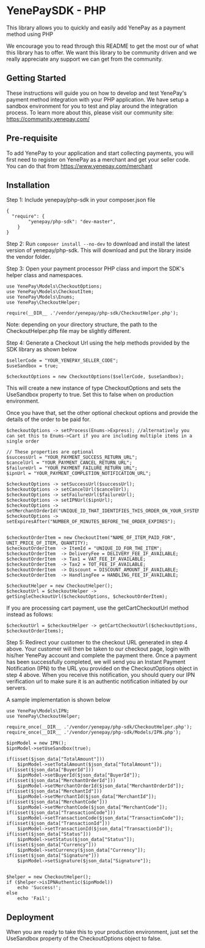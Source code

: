 # YenePaySDK - PHP

This library allows you to quickly and easily add YenePay as a payment method using PHP

We encourage you to read through this README to get the most our of what this library has to offer. We want this library to be community driven and we really appreciate any support we can get from the community.

## Getting Started

These instructions will guide you on how to develop and test YenePay's payment method integration with your PHP application. We have setup a sandbox environment for you to test and play around the integration process. To learn more about this, please visit our community site: https://community.yenepay.com/

## Pre-requisite

To add YenePay to your application and start collecting payments, you will first need to register on YenePay as a merchant and get your seller code. You can do that from https://www.yenepay.com/merchant

## Installation

Step 1: Include yenepay/php-sdk in your composer.json file

```
{
  "require": {
    	"yenepay/php-sdk": "dev-master",
    }
}
``` 

Step 2: Run ```composer install --no-dev``` to download and install the latest version of yenepay/php-sdk. This will download and put the library inside the vendor folder.		

Step 3: Open your payment processor PHP class and import the SDK's helper class and namespaces.

```
use YenePay\Models\CheckoutOptions;
use YenePay\Models\CheckoutItem;
use YenePay\Models\Enums;
use YenePay\CheckoutHelper;

require(__DIR__ .'/vendor/yenepay/php-sdk/CheckoutHelper.php');
```
Note: depending on your directory structure, the path to the CheckoutHelper.php file may be slightly different.

Step 4: Generate a Checkout Url using the help methods provided by the SDK library as shown below

```
$sellerCode = "YOUR_YENEPAY_SELLER_CODE";
$useSandbox = true;

$checkoutOptions = new CheckoutOptions($sellerCode, $useSandbox);
```

This will create a new instance of type CheckoutOptions and sets the UseSandbox property to true. Set this to false when on production environment.

Once you have that, set the other optional checkout options and provide the details of the order to be paid for.

```
$checkoutOptions -> setProcess(Enums->Express); //alternatively you can set this to Enums->Cart if you are including multiple items in a single order

// These properties are optional
$successUrl = "YOUR_PAYMENT_SUCCESS_RETURN_URL";
$cancelUrl = "YOUR_PAYMENT_CANCEL_RETURN_URL";
$failureUrl = "YOUR_PAYMENT_FAILURE_RETURN_URL";
$ipnUrl = "YOUR_PAYMENT_COMPLETION_NOTIFICATION_URL";

$checkoutOptions -> setSuccessUrl($successUrl);
$checkoutOptions -> setCancelUrl($cancelUrl);
$checkoutOptions -> setFailureUrl($failureUrl);
$checkoutOptions -> setIPNUrl($ipnUrl);
$checkoutOptions -> setMerchantOrderId("UNIQUE_ID_THAT_IDENTIFIES_THIS_ORDER_ON_YOUR_SYSTEM");
$checkoutOptions -> setExpiresAfter("NUMBER_OF_MINUTES_BEFORE_THE_ORDER_EXPIRES");


$checkoutOrderItem = new CheckoutItem("NAME_OF_ITEM_PAID_FOR", UNIT_PRICE_OF_ITEM, QUANTITY);
$checkoutOrderItem  -> ItemId = "UNIQUE_ID_FOR_THE_ITEM";
$checkoutOrderItem  -> DeliveryFee = DELIVERY_FEE_IF_AVAILABLE;
$checkoutOrderItem  -> Tax1 = VAT_FEE_IF_AVAILABLE;
$checkoutOrderItem  -> Tax2 = TOT_FEE_IF_AVAILABLE;
$checkoutOrderItem  -> Discount = DISCOUNT_AMOUNT_IF_AVAILABLE;
$checkoutOrderItem  -> HandlingFee = HANDLING_FEE_IF_AVAILABLE;

$checkoutHelper = new CheckoutHelper();
$checkoutUrl = $checkoutHelper -> getSingleCheckoutUrl($checkoutOptions, $checkoutOrderItem);
```

If you are processing cart payment, use the getCartCheckoutUrl method instead as follows:

```
$checkoutUrl = $checkoutHelper -> getCartCheckoutUrl($checkoutOptions, $checkoutOrderItems);
```

Step 5: Redirect your customer to the checkout URL generated in step 4 above. Your customer will then be taken to our checkout page, login with his/her YenePay account and complete the payment there. Once a payment has been successfully completed, we will send you an Instant Payment Notification (IPN) to the URL you provided on the CheckoutOptions object in step 4 above. When you receive this notification, you should query our IPN verification url to make sure it is an authentic notification initiated by our servers.

A sample implementation is shown below

```
use YenePay\Models\IPN;
use YenePay\CheckoutHelper;

require_once(__DIR__ .'/vendor/yenepay/php-sdk/CheckoutHelper.php');
require_once(__DIR__ .'/vendor/yenepay/php-sdk/Models/IPN.php');

$ipnModel = new IPN();
$ipnModel->setUseSandbox(true);

if(isset($json_data["TotalAmount"]))
	$ipnModel->setTotalAmount($json_data["TotalAmount"]);
if(isset($json_data["BuyerId"]))
	$ipnModel->setBuyerId($json_data["BuyerId"]);
if(isset($json_data["MerchantOrderId"]))
	$ipnModel->setMerchantOrderId($json_data["MerchantOrderId"]);
if(isset($json_data["MerchantId"]))
	$ipnModel->setMerchantId($json_data["MerchantId"]);
if(isset($json_data["MerchantCode"]))
	$ipnModel->setMerchantCode($json_data["MerchantCode"]);
if(isset($json_data["TransactionCode"]))
	$ipnModel->setTransactionCode($json_data["TransactionCode"]);
if(isset($json_data["TransactionId"]))
	$ipnModel->setTransactionId($json_data["TransactionId"]);
if(isset($json_data["Status"]))
	$ipnModel->setStatus($json_data["Status"]);
if(isset($json_data["Currency"]))
	$ipnModel->setCurrency($json_data["Currency"]);
if(isset($json_data["Signature"]))
	$ipnModel->setSignature($json_data["Signature"]);


$helper = new CheckoutHelper();
if ($helper->isIPNAuthentic($ipnModel))
	echo 'Success!';
else
	echo 'Fail';
```

## Deployment

When you are ready to take this to your production environment, just set the UseSandbox property of the CheckoutOptions object to false.











